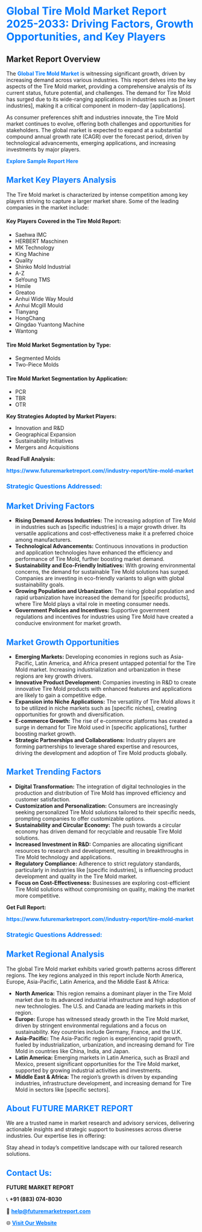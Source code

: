 <h1 style="color: #007BFF;">Global Tire Mold Market Report 2025-2033: Driving Factors, Growth Opportunities, and Key Players</h1>

<section id="overview">
<h2>Market Report Overview</h2>
<p>The <a href="https://www.futuremarketreport.com//industry-report/tire-mold-market" style="color: #007BFF; text-decoration: none;"><strong>Global Tire Mold Market</strong></a> is witnessing significant growth, driven by increasing demand across various industries. This report delves into the key aspects of the Tire Mold market, providing a comprehensive analysis of its current status, future potential, and challenges. The demand for Tire Mold has surged due to its wide-ranging applications in industries such as [insert industries], making it a critical component in modern-day [applications].</p>
<p>As consumer preferences shift and industries innovate, the Tire Mold market continues to evolve, offering both challenges and opportunities for stakeholders. The global market is expected to expand at a substantial compound annual growth rate (CAGR) over the forecast period, driven by technological advancements, emerging applications, and increasing investments by major players.</p>
</section>

<section id="overview">
<p><a href="https://www.futuremarketreport.com//request-sample/reportId=87912" style="color: #007BFF; text-decoration: none;"><strong>Explore Sample Report Here</strong></a></p>
</section>

<section id="key-players">
<h2 style="color: #007BFF;">Market Key Players Analysis</h2>
<p>The Tire Mold market is characterized by intense competition among key players striving to capture a larger market share. Some of the leading companies in the market include:</p>
<h4>Key Players Covered in the Tire Mold Report:</h4>
<ul><li>Saehwa IMC</li><li>HERBERT Maschinen</li><li>MK Technology</li><li>King Machine</li><li>Quality</li><li>Shinko Mold Industrial</li><li>A-Z</li><li>SeYoung TMS</li><li>Himile</li><li>Greatoo</li><li>Anhui Wide Way Mould</li><li>Anhui Mcgill Mould</li><li>Tianyang</li><li>HongChang</li><li>Qingdao Yuantong Machine</li><li>Wantong</li></ul>
<h4>Tire Mold Market Segmentation by Type:</h4>
<ul><li>Segmented Molds</li><li>Two-Piece Molds</li></ul>

<h4>Tire Mold Market Segmentation by Application:</h4>
<ul><li>PCR</li><li>TBR</li><li>OTR</li></ul>
<p><strong>Key Strategies Adopted by Market Players:</strong></p>
<ul>
<li>Innovation and R&D</li>
<li>Geographical Expansion</li>
<li>Sustainability Initiatives</li>
<li>Mergers and Acquisitions</li>
</ul>
</section>

<section>
<p><strong>Read Full Analysis: </strong></p><a href="https://www.futuremarketreport.com//industry-report/tire-mold-market" style="color: #007BFF; text-decoration: none;"><strong>https://www.futuremarketreport.com//industry-report/tire-mold-market</strong></a>
<h3 style="color: #007BFF;">Strategic Questions Addressed:</h3>
</section>

<section id="driving-factors">
<h2 style="color: #007BFF;">Market Driving Factors</h2>
<ul>
<li><strong>Rising Demand Across Industries:</strong> The increasing adoption of Tire Mold in industries such as [specific industries] is a major growth driver. Its versatile applications and cost-effectiveness make it a preferred choice among manufacturers.</li>
<li><strong>Technological Advancements:</strong> Continuous innovations in production and application technologies have enhanced the efficiency and performance of Tire Mold, further boosting market demand.</li>
<li><strong>Sustainability and Eco-Friendly Initiatives:</strong> With growing environmental concerns, the demand for sustainable Tire Mold solutions has surged. Companies are investing in eco-friendly variants to align with global sustainability goals.</li>
<li><strong>Growing Population and Urbanization:</strong> The rising global population and rapid urbanization have increased the demand for [specific products], where Tire Mold plays a vital role in meeting consumer needs.</li>
<li><strong>Government Policies and Incentives:</strong> Supportive government regulations and incentives for industries using Tire Mold have created a conducive environment for market growth.</li>
</ul>
</section>

<section id="growth-opportunities">
<h2 style="color: #007BFF;">Market Growth Opportunities</h2>
<ul>
<li><strong>Emerging Markets:</strong> Developing economies in regions such as Asia-Pacific, Latin America, and Africa present untapped potential for the Tire Mold market. Increasing industrialization and urbanization in these regions are key growth drivers.</li>
<li><strong>Innovative Product Development:</strong> Companies investing in R&D to create innovative Tire Mold products with enhanced features and applications are likely to gain a competitive edge.</li>
<li><strong>Expansion into Niche Applications:</strong> The versatility of Tire Mold allows it to be utilized in niche markets such as [specific niches], creating opportunities for growth and diversification.</li>
<li><strong>E-commerce Growth:</strong> The rise of e-commerce platforms has created a surge in demand for Tire Mold used in [specific applications], further boosting market growth.</li>
<li><strong>Strategic Partnerships and Collaborations:</strong> Industry players are forming partnerships to leverage shared expertise and resources, driving the development and adoption of Tire Mold products globally.</li>
</ul>
</section>

<section id="trending-factors">
<h2 style="color: #007BFF;">Market Trending Factors</h2>
<ul>
<li><strong>Digital Transformation:</strong> The integration of digital technologies in the production and distribution of Tire Mold has improved efficiency and customer satisfaction.</li>
<li><strong>Customization and Personalization:</strong> Consumers are increasingly seeking personalized Tire Mold solutions tailored to their specific needs, prompting companies to offer customizable options.</li>
<li><strong>Sustainability and Circular Economy:</strong> The push towards a circular economy has driven demand for recyclable and reusable Tire Mold solutions.</li>
<li><strong>Increased Investment in R&D:</strong> Companies are allocating significant resources to research and development, resulting in breakthroughs in Tire Mold technology and applications.</li>
<li><strong>Regulatory Compliance:</strong> Adherence to strict regulatory standards, particularly in industries like [specific industries], is influencing product development and quality in the Tire Mold market.</li>
<li><strong>Focus on Cost-Effectiveness:</strong> Businesses are exploring cost-efficient Tire Mold solutions without compromising on quality, making the market more competitive.</li>
</ul>
</section>

<section>
<p><strong>Get Full Report: </strong></p><a href="https://www.futuremarketreport.com//industry-report/tire-mold-market" style="color: #007BFF; text-decoration: none;"><strong>https://www.futuremarketreport.com//industry-report/tire-mold-market</strong></a>
<h3 style="color: #007BFF;">Strategic Questions Addressed:</h3>
</section>


<section id="regional-analysis">
<h2 style="color: #007BFF;">Market Regional Analysis</h2>
<p>The global Tire Mold market exhibits varied growth patterns across different regions. The key regions analyzed in this report include North America, Europe, Asia-Pacific, Latin America, and the Middle East & Africa:</p>
<ul>
<li><strong>North America:</strong> This region remains a dominant player in the Tire Mold market due to its advanced industrial infrastructure and high adoption of new technologies. The U.S. and Canada are leading markets in this region.</li>
<li><strong>Europe:</strong> Europe has witnessed steady growth in the Tire Mold market, driven by stringent environmental regulations and a focus on sustainability. Key countries include Germany, France, and the U.K.</li>
<li><strong>Asia-Pacific:</strong> The Asia-Pacific region is experiencing rapid growth, fueled by industrialization, urbanization, and increasing demand for Tire Mold in countries like China, India, and Japan.</li>
<li><strong>Latin America:</strong> Emerging markets in Latin America, such as Brazil and Mexico, present significant opportunities for the Tire Mold market, supported by growing industrial activities and investments.</li>
<li><strong>Middle East & Africa:</strong> The region’s growth is driven by expanding industries, infrastructure development, and increasing demand for Tire Mold in sectors like [specific sectors].</li>
</ul>
</section>

<footer>
<h2 style="color: #007BFF;">About FUTURE MARKET REPORT</h2>
<p>We are a trusted name in market research and advisory services, delivering actionable insights and strategic support to businesses across diverse industries. Our expertise lies in offering:</p>

<p>Stay ahead in today’s competitive landscape with our tailored research solutions.</p>

<h2 style="color: #007BFF;">Contact Us:</h2>
<p><strong>FUTURE MARKET REPORT</strong></p>
<p>📞 <strong>+91 (883) 074-8030</strong></p>
<p>📧 <strong><a href="mailto:help@futuremarketreport.com" style="color: #007BFF;">help@futuremarketreport.com</a></strong></p>
<p>🌐 <strong><a href="https://www.futuremarketreport.com/" style="color: #007BFF;">Visit Our Website</a></strong></p>
</footer>
